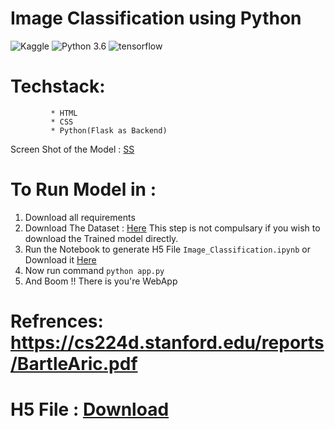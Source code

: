 # Image Classification using Python

![Kaggle](https://img.shields.io/badge/Dataset-Kaggle-blue.svg) ![Python 3.6](https://img.shields.io/badge/Python-3.6-brightgreen.svg) ![tensorflow](https://img.shields.io/badge/Library-Tensorflow-orange.svg)


# Techstack: 
             * HTML
             * CSS
             * Python(Flask as Backend)
             

Screen Shot of the Model : [SS](ReadMe_Resources/Here.png)


# To Run Model in :
1. Download all requirements 
2. Download The Dataset : [Here](https://www.tensorflow.org/datasets/catalog/imagenet2012) This step is not compulsary if you wish to download the Trained model directly.
3. Run the Notebook to generate H5 File ```Image_Classification.ipynb``` or Download it [Here](https://drive.google.com/file/d/1DnGvosMhZuYx-y9f_5DmdP79i-CfnaJT/view?usp=sharing)
4. Now run command ```python app.py```
5. And Boom !! There is you're WebApp




# Refrences: https://cs224d.stanford.edu/reports/BartleAric.pdf
# H5 File : [Download](https://drive.google.com/file/d/1DnGvosMhZuYx-y9f_5DmdP79i-CfnaJT/view?usp=sharing)
